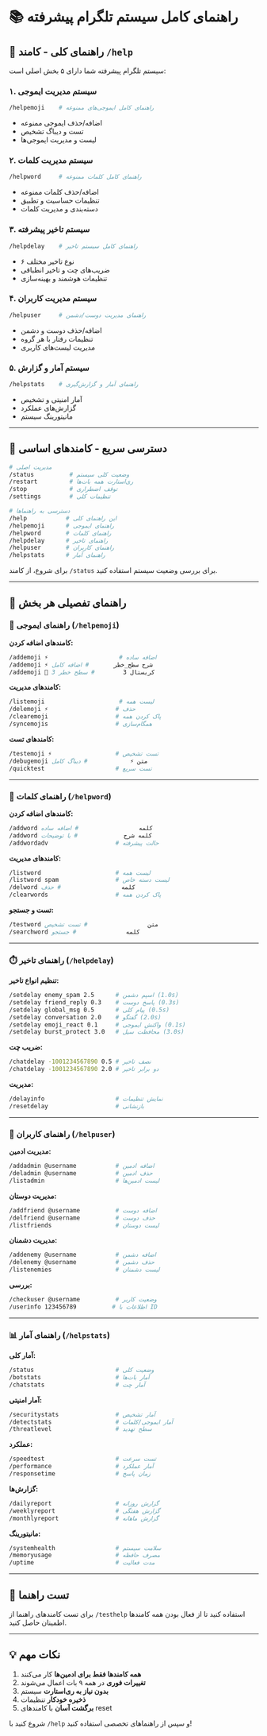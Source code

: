 # 📚 راهنمای کامل سیستم تلگرام پیشرفته

## 🎯 راهنمای کلی - کامند `/help`

سیستم تلگرام پیشرفته شما دارای ۵ بخش اصلی است:

### ۱. **سیستم مدیریت ایموجی** 
```bash
/helpemoji    # راهنمای کامل ایموجی‌های ممنوعه
```
- اضافه/حذف ایموجی ممنوعه
- تست و دیباگ تشخیص  
- لیست و مدیریت ایموجی‌ها

### ۲. **سیستم مدیریت کلمات**
```bash
/helpword     # راهنمای کامل کلمات ممنوعه
```
- اضافه/حذف کلمات ممنوعه
- تنظیمات حساسیت و تطبیق
- دسته‌بندی و مدیریت کلمات

### ۳. **سیستم تاخیر پیشرفته**
```bash
/helpdelay    # راهنمای کامل سیستم تاخیر
```
- ۶ نوع تاخیر مختلف
- ضریب‌های چت و تاخیر انطباقی
- تنظیمات هوشمند و بهینه‌سازی

### ۴. **سیستم مدیریت کاربران**
```bash
/helpuser     # راهنمای مدیریت دوست/دشمن
```
- اضافه/حذف دوست و دشمن
- تنظیمات رفتار با هر گروه
- مدیریت لیست‌های کاربری

### ۵. **سیستم آمار و گزارش**
```bash
/helpstats    # راهنمای آمار و گزارش‌گیری
```
- آمار امنیتی و تشخیص
- گزارش‌های عملکرد
- مانیتورینگ سیستم

---

## 🚀 دسترسی سریع - کامندهای اساسی

```bash
# مدیریت اصلی
/status          # وضعیت کلی سیستم
/restart         # ری‌استارت همه بات‌ها  
/stop            # توقف اضطراری
/settings        # تنظیمات کلی

# دسترسی به راهنماها
/help           # این راهنمای کلی
/helpemoji      # راهنمای ایموجی
/helpword       # راهنمای کلمات
/helpdelay      # راهنمای تاخیر
/helpuser       # راهنمای کاربران
/helpstats      # راهنمای آمار
```

برای شروع، از کامند `/status` برای بررسی وضعیت سیستم استفاده کنید.

---

## 🎯 راهنمای تفصیلی هر بخش

### 🚫 راهنمای ایموجی (`/helpemoji`)

**کامندهای اضافه کردن:**
```bash
/addemoji ⚡                    # اضافه ساده
/addemoji ⚡ شرح سطح_خطر       # اضافه کامل
/addemoji 🔮 کریستال 3        # سطح خطر 3
```

**کامندهای مدیریت:**
```bash
/listemoji                     # لیست همه
/delemoji ⚡                   # حذف
/clearemoji                   # پاک کردن همه
/syncemojis                   # همگام‌سازی
```

**کامندهای تست:**
```bash
/testemoji ⚡                  # تست تشخیص
/debugemoji متن ⚡            # دیباگ کامل
/quicktest                    # تست سریع
```

---

### 📝 راهنمای کلمات (`/helpword`)

**کامندهای اضافه کردن:**
```bash
/addword کلمه                 # اضافه ساده
/addword کلمه شرح             # با توضیحات
/addwordadv                   # حالت پیشرفته
```

**کامندهای مدیریت:**
```bash
/listword                     # لیست همه
/listword spam                # لیست دسته خاص
/delword کلمه                 # حذف
/clearwords                   # پاک کردن همه
```

**تست و جستجو:**
```bash
/testword متن                 # تست تشخیص
/searchword کلمه              # جستجو
```

---

### ⏱️ راهنمای تاخیر (`/helpdelay`)

**تنظیم انواع تاخیر:**
```bash
/setdelay enemy_spam 2.5      # اسپم دشمن (1.0s)
/setdelay friend_reply 0.3    # پاسخ دوست (0.3s)
/setdelay global_msg 0.5      # پیام کلی (0.5s)
/setdelay conversation 2.0    # گفتگو (2.0s)
/setdelay emoji_react 0.1     # واکنش ایموجی (0.1s)
/setdelay burst_protect 3.0   # محافظت سیل (3.0s)
```

**ضریب چت:**
```bash
/chatdelay -1001234567890 0.5 # نصف تاخیر
/chatdelay -1001234567890 2.0 # دو برابر تاخیر
```

**مدیریت:**
```bash
/delayinfo                    # نمایش تنظیمات
/resetdelay                   # بازنشانی
```

---

### 👥 راهنمای کاربران (`/helpuser`)

**مدیریت ادمین:**
```bash
/addadmin @username           # اضافه ادمین
/deladmin @username           # حذف ادمین
/listadmin                    # لیست ادمین‌ها
```

**مدیریت دوستان:**
```bash
/addfriend @username          # اضافه دوست
/delfriend @username          # حذف دوست
/listfriends                  # لیست دوستان
```

**مدیریت دشمنان:**
```bash
/addenemy @username           # اضافه دشمن
/delenemy @username           # حذف دشمن
/listenemies                  # لیست دشمنان
```

**بررسی:**
```bash
/checkuser @username          # وضعیت کاربر
/userinfo 123456789          # اطلاعات با ID
```

---

### 📊 راهنمای آمار (`/helpstats`)

**آمار کلی:**
```bash
/status                       # وضعیت کلی
/botstats                     # آمار بات‌ها
/chatstats                    # آمار چت
```

**آمار امنیتی:**
```bash
/securitystats                # آمار تشخیص
/detectstats                  # آمار ایموجی/کلمات
/threatlevel                  # سطح تهدید
```

**عملکرد:**
```bash
/speedtest                    # تست سرعت
/performance                  # آمار عملکرد
/responsetime                 # زمان پاسخ
```

**گزارش‌ها:**
```bash
/dailyreport                  # گزارش روزانه
/weeklyreport                 # گزارش هفتگی
/monthlyreport                # گزارش ماهانه
```

**مانیتورینگ:**
```bash
/systemhealth                 # سلامت سیستم
/memoryusage                  # مصرف حافظه
/uptime                       # مدت فعالیت
```

---

## 🧪 تست راهنما

برای تست کامندهای راهنما از `/testhelp` استفاده کنید تا از فعال بودن همه کامندها اطمینان حاصل کنید.

---

## 💡 نکات مهم

1. **همه کامندها فقط برای ادمین‌ها** کار می‌کنند
2. **تغییرات فوری** در همه ۹ بات اعمال می‌شوند  
3. **بدون نیاز به ری‌استارت** سیستم
4. **ذخیره خودکار** تنظیمات
5. **برگشت آسان** با کامندهای reset

شروع کنید با `/help` و سپس از راهنماهای تخصصی استفاده کنید!